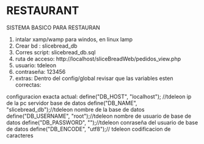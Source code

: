 # RESTAURANT
SISTEMA BASICO PARA RESTAURAN
1) intalar xamp/wamp para windos, en linux lamp
2) Crear bd : slicebread_db
3) Corres script: slicebread_db.sql
4) ruta de acceso: http://localhost/sliceBreadWeb/pedidos_view.php
5) usuario: tdeleon
6) contraseña: 123456
7) extras:
Dentro del config/global revisar que las variables esten correctas:

configuracion exacta actual:
  define("DB_HOST", "localhost"); //tdeleon ip de la pc servidor base de datos
  define("DB_NAME", "slicebread_db");//tdeleon nombre de la base de datos
  define("DB_USERNAME", "root");//tdeleon nombre de usuario de base de datos
  define("DB_PASSWORD", "");//tdeleon conraseña del usuario de base de datos
  define("DB_ENCODE", "utf8");// tdeleon codificacion de caracteres
